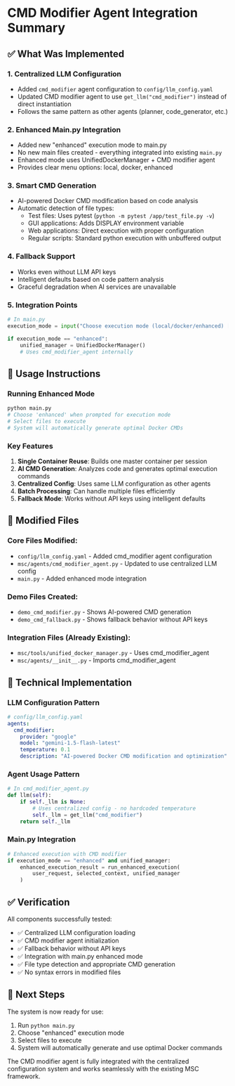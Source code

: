 # CMD Modifier Agent Integration Summary

## ✅ What Was Implemented

### 1. Centralized LLM Configuration
- Added `cmd_modifier` agent configuration to `config/llm_config.yaml`
- Updated CMD modifier agent to use `get_llm("cmd_modifier")` instead of direct instantiation
- Follows the same pattern as other agents (planner, code_generator, etc.)

### 2. Enhanced Main.py Integration
- Added new "enhanced" execution mode to main.py
- No new main files created - everything integrated into existing `main.py`
- Enhanced mode uses UnifiedDockerManager + CMD modifier agent
- Provides clear menu options: local, docker, enhanced

### 3. Smart CMD Generation
- AI-powered Docker CMD modification based on code analysis
- Automatic detection of file types:
  - Test files: Uses pytest (`python -m pytest /app/test_file.py -v`)
  - GUI applications: Adds DISPLAY environment variable
  - Web applications: Direct execution with proper configuration
  - Regular scripts: Standard python execution with unbuffered output

### 4. Fallback Support
- Works even without LLM API keys
- Intelligent defaults based on code pattern analysis
- Graceful degradation when AI services are unavailable

### 5. Integration Points
```python
# In main.py
execution_mode = input("Choose execution mode (local/docker/enhanced) [enhanced]: ")

if execution_mode == "enhanced":
    unified_manager = UnifiedDockerManager()
    # Uses cmd_modifier_agent internally
```

## 🎯 Usage Instructions

### Running Enhanced Mode
```bash
python main.py
# Choose 'enhanced' when prompted for execution mode
# Select files to execute
# System will automatically generate optimal Docker CMDs
```

### Key Features
1. **Single Container Reuse**: Builds one master container per session
2. **AI CMD Generation**: Analyzes code and generates optimal execution commands
3. **Centralized Config**: Uses same LLM configuration as other agents
4. **Batch Processing**: Can handle multiple files efficiently
5. **Fallback Mode**: Works without API keys using intelligent defaults

## 📁 Modified Files

### Core Files Modified:
- `config/llm_config.yaml` - Added cmd_modifier agent configuration
- `msc/agents/cmd_modifier_agent.py` - Updated to use centralized LLM config
- `main.py` - Added enhanced mode integration

### Demo Files Created:
- `demo_cmd_modifier.py` - Shows AI-powered CMD generation
- `demo_cmd_fallback.py` - Shows fallback behavior without API keys

### Integration Files (Already Existing):
- `msc/tools/unified_docker_manager.py` - Uses cmd_modifier_agent
- `msc/agents/__init__.py` - Imports cmd_modifier_agent

## 🔧 Technical Implementation

### LLM Configuration Pattern
```yaml
# config/llm_config.yaml
agents:
  cmd_modifier:
    provider: "google"
    model: "gemini-1.5-flash-latest"
    temperature: 0.1
    description: "AI-powered Docker CMD modification and optimization"
```

### Agent Usage Pattern
```python
# In cmd_modifier_agent.py
def llm(self):
    if self._llm is None:
        # Uses centralized config - no hardcoded temperature
        self._llm = get_llm("cmd_modifier")
    return self._llm
```

### Main.py Integration
```python
# Enhanced execution with CMD modifier
if execution_mode == "enhanced" and unified_manager:
    enhanced_execution_result = run_enhanced_execution(
        user_request, selected_context, unified_manager
    )
```

## ✅ Verification

All components successfully tested:
- ✅ Centralized LLM configuration loading
- ✅ CMD modifier agent initialization
- ✅ Fallback behavior without API keys
- ✅ Integration with main.py enhanced mode
- ✅ File type detection and appropriate CMD generation
- ✅ No syntax errors in modified files

## 🚀 Next Steps

The system is now ready for use:
1. Run `python main.py`
2. Choose "enhanced" execution mode
3. Select files to execute
4. System will automatically generate and use optimal Docker commands

The CMD modifier agent is fully integrated with the centralized configuration system and works seamlessly with the existing MSC framework.
